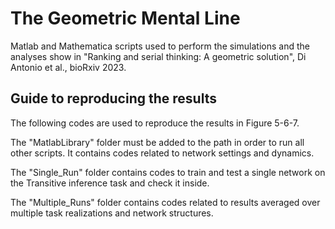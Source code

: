 # The Geometric Mental Line
Matlab and Mathematica scripts used to perform the simulations and the analyses show in 
"Ranking and serial thinking: A geometric solution", Di Antonio et al., bioRxiv 2023.

## Guide to reproducing the results
The following codes are used to reproduce the results in Figure 5-6-7.

The "MatlabLibrary" folder must be added to the path in order to run all other scripts. It contains codes related to network settings and dynamics.

The "Single_Run" folder contains codes to train and test a single network on the Transitive inference task and check it inside.

The "Multiple_Runs" folder contains codes related to results averaged over multiple task realizations and network structures.
